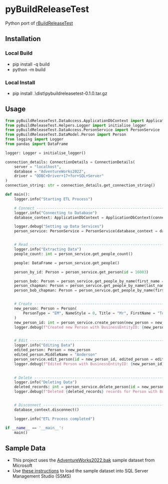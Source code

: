 # pyBuildReleaseTest

Python port of [rBuildReleaseTest](https://github.com/nik01010/rBuildReleaseTest)

## Installation
### Local Build
- pip install -q build
- python -m build

### Local Install
- pip install .\dist\pybuildreleasetest-0.1.0.tar.gz

## Usage
```python
from pyBuildReleaseTest.DataAccess.ApplicationDbContext import ApplicationDbContext, ConnectionDetails
from pyBuildReleaseTest.Helpers.Logger import initialise_logger
from pyBuildReleaseTest.DataAccess.PersonService import PersonService
from pyBuildReleaseTest.DataModel.Person import Person
from logging import Logger
from pandas import DataFrame

logger: Logger = initialise_logger()

connection_details: ConnectionDetails = ConnectionDetails(
    server = "localhost",
    database = "AdventureWorks2022",
    driver = "ODBC+Driver+17+for+SQL+Server"
)
connection_string: str = connection_details.get_connection_string()

def main():
    logger.info("Starting ETL Process")

    # Connect ---------------------------------------------------------------------
    logger.info("Connecting to Database")
    database_context: ApplicationDbContext = ApplicationDbContext(connection_string = connection_string)

    logger.debug("Setting up Data Services")
    person_service: PersonService = PersonService(database_context = database_context)


    # Read ------------------------------------------------------------------------
    logger.info("Extracting Data")
    people_count: int = person_service.get_people_count()

    people: DataFrame = person_service.get_people()

    person_by_id: Person = person_service.get_person(id = 16003)

    person_bob: Person = person_service.get_people_by_name(first_name = "Bob")
    person_chapman: Person = person_service.get_people_by_name(last_name = "Chapman")
    person_bob_chapman: Person = person_service.get_people_by_name(first_name = "Bob", last_name = "Chapman")


    # Create ----------------------------------------------------------------------
    new_person: Person = Person(
        PersonType = "EM", NameStyle = 0, Title = "Mr", FirstName = "Tom", LastName = "Jerry", EmailPromotion = 1
    )
    new_person_id: int = person_service.create_person(new_person = new_person)
    logger.debug(f"Created new Person with BusinessEntityID: {new_person_id}")


    # Edit ------------------------------------------------------------------------
    logger.info("Editing Data")
    edited_person: Person = new_person
    edited_person.MiddleName = "Anderson"
    person_service.edit_person(id = new_person_id, edited_person = edited_person)
    logger.debug(f"Edited Person with BusinessEntityID: {new_person_id}")
    

    # Delete ----------------------------------------------------------------------
    logger.info("Deleting Data")
    deleted_records: int = person_service.delete_person(id = new_person_id)
    logger.debug(f"Deleted {deleted_records} records for Person with BusinessEntityID: {new_person_id}")


    # Disconnect ------------------------------------------------------------------
    database_context.disconnect()

    logger.info("ETL Process completed")

if __name__ == '__main__':
    main()
```

## Sample Data
- This project uses the [AdventureWorks2022.bak](https://learn.microsoft.com/en-us/sql/samples/adventureworks-install-configure?view=sql-server-ver16&tabs=ssms#download-backup-files) sample dataset from Microsoft
- Use [these instructions](https://learn.microsoft.com/en-us/sql/samples/adventureworks-install-configure?view=sql-server-ver16&tabs=ssms#restore-to-sql-server) to load the sample dataset into SQL Server Management Studio (SSMS)
